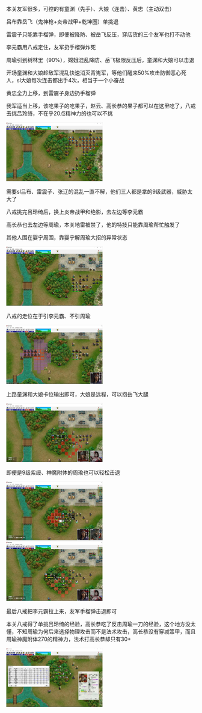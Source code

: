 本关友军很多，可控的有童渊（先手）、大娘（连击）、黄忠（主动双击）

吕布靠岳飞（鬼神枪+炎帝战甲+乾坤圈）单挑退

雷震子只能靠手榴弹，即便被降防、被岳飞反压，穿店货的三个友军也打不动他

李元霸用八戒定住，友军扔手榴弹炸死

周瑜引到树林里（90%），嫦娥混乱降防、岳飞极限反压后，童渊和大娘可以击退

开场童渊和大娘趁敌军混乱快速消灭背嵬军，等他们醒来50%攻击防御恶心死人，sl大娘每次连击都出手4次，相当于一个小奋战

黄忠全力上移，到雷震子身边扔手榴弹

我军适当上移，该吃果子的吃果子，赵云、高长恭的果子都可以在这里吃了，八戒去挑吕玲绮，不在乎20点精神力的也可以不挑

<img src="https://raw.githubusercontent.com/Avanti1980/myth-of-three-kingdoms/master/img/17/01.jpg" style="zoom:25%;" />

需要sl吕布、雷震子、张辽的混乱一直不解，他们三人都是拿的9级武器，威胁太大了

八戒挑完吕玲绮后，换上炎帝战甲和绝影，去左边等李元霸

高长恭也去左边等周瑜，本关地雷被禁了，他的特技只能靠周瑜帮忙触发了

其他人围在婴宁周围，靠婴宁解周瑜大招的异常状态

<img src="https://raw.githubusercontent.com/Avanti1980/myth-of-three-kingdoms/master/img/17/02.jpg" style="zoom:25%;" />

八戒的走位在于引李元霸、不引周瑜

<img src="https://raw.githubusercontent.com/Avanti1980/myth-of-three-kingdoms/master/img/17/03.jpg" style="zoom:25%;" />

上路童渊和大娘卡位输出即可，大娘是远程，可以抱岳飞大腿

<img src="https://raw.githubusercontent.com/Avanti1980/myth-of-three-kingdoms/master/img/17/04.jpg" style="zoom:25%;" />

即便是9级紫绶、神魔附体的周瑜也可以轻松击退

<img src="https://raw.githubusercontent.com/Avanti1980/myth-of-three-kingdoms/master/img/17/05.jpg" style="zoom:25%;" />

<img src="https://raw.githubusercontent.com/Avanti1980/myth-of-three-kingdoms/master/img/17/06.jpg" style="zoom:25%;" />

最后八戒把李元霸拉上来，友军手榴弹击退即可

本关八戒得了单挑吕玲绮的经验，高长恭吃了反击周瑜一刀的经验，这个地方没太懂，不知周瑜为何后来选择物理攻击而不是法术攻击，高长恭没有穿减策甲，而且周瑜神魔附体270的精神力，法术打高长恭却只有30+

<img src="https://raw.githubusercontent.com/Avanti1980/myth-of-three-kingdoms/master/img/17/07.jpg" style="zoom:25%;" />
